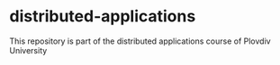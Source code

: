 # distributed-applications
This repository is part of the distributed applications course of Plovdiv University
